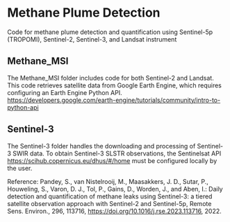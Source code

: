# Methane Plume Detection 
Code for methane plume detection and quantification using Sentinel-5p (TROPOMI), Sentinel-2, Sentinel-3, and Landsat instrument

## Methane_MSI

The Methane_MSI folder includes code for both Sentinel-2 and Landsat. This code retrieves satellite data from Google Earth Engine, which requires configuring an Earth Engine Python API.
https://developers.google.com/earth-engine/tutorials/community/intro-to-python-api

## Sentinel-3 
The Sentinel-3 folder handles the downloading and processing of Sentinel-3 SWIR data. To obtain Sentinel-3 SLSTR observations, the Sentinelsat API https://scihub.copernicus.eu/dhus/#/home must be configured locally by the user.




Reference: Pandey, S., van Nistelrooij, M., Maasakkers, J. D., Sutar, P., Houweling, S., Varon, D. J., Tol, P., Gains, D., Worden, J., and Aben, I.: Daily detection and quantification of methane leaks using Sentinel-3: a tiered satellite observation approach with Sentinel-2 and Sentinel-5p, Remote Sens. Environ., 296, 113716, https://doi.org/10.1016/j.rse.2023.113716, 2022.




